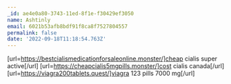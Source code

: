 ```yaml
---
_id: ae4e0a80-3743-11ed-8f1e-f30429ef3050
name: Ashtinly
email: 6021b53afb8bdf91f8ca8f7527804557
permalink: false
date: '2022-09-18T11:18:54.763Z'
---
```

[url=https://bestcialismedicationforsaleonline.monster/]cheap cialis super active[/url] [url=https://cheapcialis5mgpills.monster/]cost cialis canada[/url] [url=https://viagra200tablets.quest/]viagra 123 pills 7000 mg[/url]
